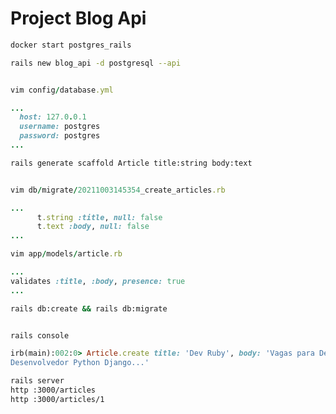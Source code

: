 # Project Blog Api


```bash
docker start postgres_rails

rails new blog_api -d postgresql --api

```

```ruby

vim config/database.yml

...
  host: 127.0.0.1
  username: postgres
  password: postgres
...

```


```bash
rails generate scaffold Article title:string body:text
```


```ruby

vim db/migrate/20211003145354_create_articles.rb

...
      t.string :title, null: false
      t.text :body, null: false
...

```

```ruby
vim app/models/article.rb

...
validates :title, :body, presence: true
...

```


```bash
rails db:create && rails db:migrate


```

```ruby

rails console

irb(main):002:0> Article.create title: 'Dev Ruby', body: 'Vagas para Desenvolvedor Ruby on Rails ou 
Desenvolvedor Python Django...'
```

```bash
rails server
http :3000/articles
http :3000/articles/1
```

